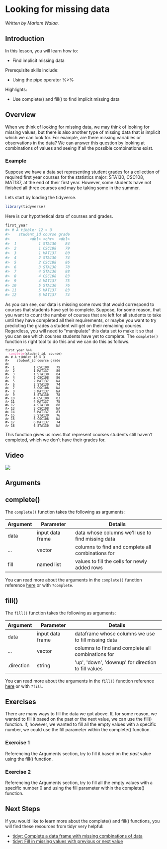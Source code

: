 



# Looking for missing data

*Written by Mariam Walaa.*


## Introduction

In this lesson, you will learn how to:

- Find implicit missing data

Prerequisite skills include:

- Using the pipe operator %>%

Highlights:

- Use complete() and fill() to find implicit missing data

## Overview

When we think of looking for missing data, we may think of looking for missing values, 
but there is also another type of missing data that is implicit which we can look for.
For example, are there missing variables or observations in the data? We can answer this
question by looking at combinations of values and seeing if all the possible combinations
exist.

### Example

Suppose we have a data set representing student grades for a collection of required first
year courses for the statistics major: STA130, CSC108, MAT137, at the end of their first
year. However, some students have not finished all three courses and may be taking some in
the summer.

Lets start by loading the tidyverse.


```r
library(tidyverse)
```

Here is our hypothetical data of courses and grades.




```r
first_year
#> # A tibble: 12 × 3
#>    student_id course grade
#>         <dbl> <chr>  <dbl>
#>  1          1 STA130    84
#>  2          1 CSC108    79
#>  3          1 MAT137    80
#>  4          2 STA130    74
#>  5          2 CSC108    86
#>  6          3 STA130    78
#>  7          4 STA130    88
#>  8          4 CSC108    83
#>  9          4 MAT137    75
#> 10          5 STA130    76
#> 11          5 MAT137    83
#> 12          6 MAT137    74
```

As you can see, our data is missing some rows that would correspond to courses that 
students have yet to complete. Suppose, for some reason, that you want to count the number 
of courses that are left for all students to take until they have completed all their 
requirements, or maybe you want to try predicting the grades a student will get on their 
remaining courses. Regardless, you will need to "manipulate" this data set to make it so 
that you can see which courses students have yet to complete. The `complete()` function is 
right tool to do this and we can do this as follows.



<pre><code class='language-r'><code>first_year %>%<br>&nbsp;&nbsp;<span style='color:hotpink'>complete</span>(student_id, course)<br>#> # A tibble: 18 × 3<br>#> &nbsp;&nbsp;&nbsp;student_id course grade<br>#> &nbsp;&nbsp;&nbsp;&nbsp;&nbsp;&nbsp;&nbsp;&nbsp;<dbl> <chr> &nbsp;<dbl><br>#> &nbsp;1 &nbsp;&nbsp;&nbsp;&nbsp;&nbsp;&nbsp;&nbsp;&nbsp;&nbsp;1 CSC108 &nbsp;&nbsp;&nbsp;79<br>#> &nbsp;2 &nbsp;&nbsp;&nbsp;&nbsp;&nbsp;&nbsp;&nbsp;&nbsp;&nbsp;1 MAT137 &nbsp;&nbsp;&nbsp;80<br>#> &nbsp;3 &nbsp;&nbsp;&nbsp;&nbsp;&nbsp;&nbsp;&nbsp;&nbsp;&nbsp;1 STA130 &nbsp;&nbsp;&nbsp;84<br>#> &nbsp;4 &nbsp;&nbsp;&nbsp;&nbsp;&nbsp;&nbsp;&nbsp;&nbsp;&nbsp;2 CSC108 &nbsp;&nbsp;&nbsp;86<br>#> &nbsp;5 &nbsp;&nbsp;&nbsp;&nbsp;&nbsp;&nbsp;&nbsp;&nbsp;&nbsp;2 MAT137 &nbsp;&nbsp;&nbsp;NA<br>#> &nbsp;6 &nbsp;&nbsp;&nbsp;&nbsp;&nbsp;&nbsp;&nbsp;&nbsp;&nbsp;2 STA130 &nbsp;&nbsp;&nbsp;74<br>#> &nbsp;7 &nbsp;&nbsp;&nbsp;&nbsp;&nbsp;&nbsp;&nbsp;&nbsp;&nbsp;3 CSC108 &nbsp;&nbsp;&nbsp;NA<br>#> &nbsp;8 &nbsp;&nbsp;&nbsp;&nbsp;&nbsp;&nbsp;&nbsp;&nbsp;&nbsp;3 MAT137 &nbsp;&nbsp;&nbsp;NA<br>#> &nbsp;9 &nbsp;&nbsp;&nbsp;&nbsp;&nbsp;&nbsp;&nbsp;&nbsp;&nbsp;3 STA130 &nbsp;&nbsp;&nbsp;78<br>#> 10 &nbsp;&nbsp;&nbsp;&nbsp;&nbsp;&nbsp;&nbsp;&nbsp;&nbsp;4 CSC108 &nbsp;&nbsp;&nbsp;83<br>#> 11 &nbsp;&nbsp;&nbsp;&nbsp;&nbsp;&nbsp;&nbsp;&nbsp;&nbsp;4 MAT137 &nbsp;&nbsp;&nbsp;75<br>#> 12 &nbsp;&nbsp;&nbsp;&nbsp;&nbsp;&nbsp;&nbsp;&nbsp;&nbsp;4 STA130 &nbsp;&nbsp;&nbsp;88<br>#> 13 &nbsp;&nbsp;&nbsp;&nbsp;&nbsp;&nbsp;&nbsp;&nbsp;&nbsp;5 CSC108 &nbsp;&nbsp;&nbsp;NA<br>#> 14 &nbsp;&nbsp;&nbsp;&nbsp;&nbsp;&nbsp;&nbsp;&nbsp;&nbsp;5 MAT137 &nbsp;&nbsp;&nbsp;83<br>#> 15 &nbsp;&nbsp;&nbsp;&nbsp;&nbsp;&nbsp;&nbsp;&nbsp;&nbsp;5 STA130 &nbsp;&nbsp;&nbsp;76<br>#> 16 &nbsp;&nbsp;&nbsp;&nbsp;&nbsp;&nbsp;&nbsp;&nbsp;&nbsp;6 CSC108 &nbsp;&nbsp;&nbsp;NA<br>#> 17 &nbsp;&nbsp;&nbsp;&nbsp;&nbsp;&nbsp;&nbsp;&nbsp;&nbsp;6 MAT137 &nbsp;&nbsp;&nbsp;74<br>#> 18 &nbsp;&nbsp;&nbsp;&nbsp;&nbsp;&nbsp;&nbsp;&nbsp;&nbsp;6 STA130 &nbsp;&nbsp;&nbsp;NA</code></code></pre>

This function gives us rows that represent courses students still haven't completed,
which we don't have their grades for.

## Video

![](https://youtu.be/1zowsiffKHg)

## Arguments

## complete()

The `complete()` function takes the following as arguments:

| Argument | Parameter        | Details                                           |
| -------- | ---------------- | ------------------------------------------------- |
| data     | input data frame | data whose columns we'll use to find missing data |
| …        | vector           | columns to find and complete all combinations for |
| fill     | named list       | values to fill the cells for newly added rows     |

You can read more about the arguments in the `complete()` function reference
[here](https://tidyr.tidyverse.org/reference/complete.html) or with `?complete`.

## fill()

The `fill()` function takes the following as arguments:

| Argument   | Parameter        | Details                                               |
| ---------- | ---------------- | ----------------------------------------------------- |
| data       | input data frame | dataframe whose columns we use to fill missing data   |
| …          | vector           | columns to find and complete all combinations for     |
| .direction | string           | 'up', 'down', 'downup' for direction to fill values   |

You can read more about the arguments in the `fill()` function reference
[here](https://tidyr.tidyverse.org/reference/fill.html) or with `?fill`.

## Exercises

There are many ways to fill the data we got above. If, for some reason, we wanted to fill
it based on the past or the next value, we can use the fill() function. If, however, we 
wanted to fill all the empty values with a specific number, we could use the fill 
parameter within the complete() function.

### Exercise 1

Referencing the Arguments section, try to fill it based on the _past_ value using the
fill() function.






### Exercise 2

Referencing the Arguments section, try to fill all the empty values with a specific number
0 and using the fill parameter within the complete() function.






## Next Steps

If you would like to learn more about the complete() and fill() functions, you will find
these resources from tidyr very helpful:

- [tidyr: Complete a data frame with missing combinations of data](https://tidyr.tidyverse.org/reference/complete.html)
- [tidyr: Fill in missing values with previous or next
value](https://tidyr.tidyverse.org/reference/fill.html)













